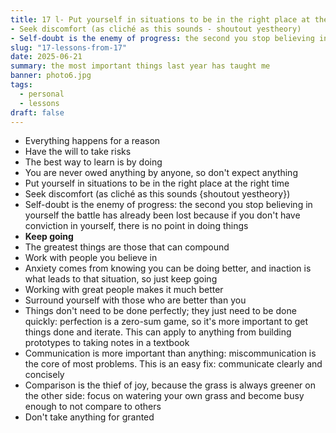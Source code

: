 ```yaml
---
title: 17 l- Put yourself in situations to be in the right place at the right time
- Seek discomfort (as cliché as this sounds - shoutout yestheory)
- Self-doubt is the enemy of progress: the second you stop believing in yourself the battle has already been lost because if you don't have conviction in yourself, there is no point in doing thingsSeek discomfort (as cliché as this sounds - shoutout yestheory)sons from 17
slug: "17-lessons-from-17"
date: 2025-06-21
summary: the most important things last year has taught me
banner: photo6.jpg
tags:
  - personal
  - lessons
draft: false
---
```

- Everything happens for a reason
- Have the will to take risks
- The best way to learn is by doing
- You are never owed anything by anyone, so don't expect anything
- Put yourself in situations to be in the right place at the right time
- Seek discomfort (as cliché as this sounds {shoutout yestheory})
- Self-doubt is the enemy of progress: the second you stop believing in yourself the battle has already been lost because if you don't have conviction in yourself, there is no point in doing things
- **Keep going**
- The greatest things are those that can compound
- Work with people you believe in
- Anxiety comes from knowing you can be doing better, and inaction is what leads to that situation, so just keep going
- Working with great people makes it much better
- Surround yourself with those who are better than you
- Things don't need to be done perfectly; they just need to be done quickly: perfection is a zero-sum game, so it's more important to get things done and iterate. This can apply to anything from building prototypes to taking notes in a textbook
- Communication is more important than anything: miscommunication is the core of most problems. This is an easy fix: communicate clearly and concisely
- Comparison is the thief of joy, because the grass is always greener on the other side: focus on watering your own grass and become busy enough to not compare to others
- Don't take anything for granted